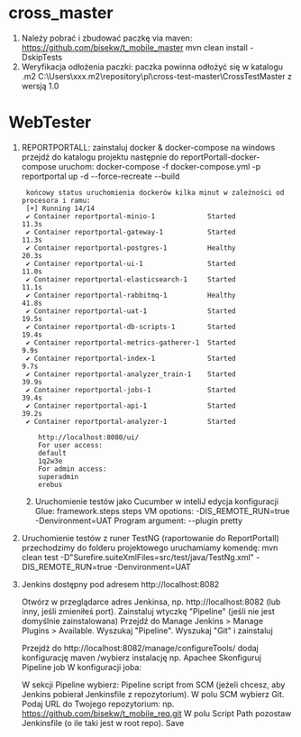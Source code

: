 # cross_master
1. Należy pobrać i zbudować paczkę via maven:
   https://github.com/bisekw/t_mobile_master
		mvn clean install -DskipTests
2. Weryfikacja odłożenia paczki:
	paczka powinna odłożyć się w katalogu .m2
   C:\Users\xxx\.m2\repository\pl\cross-test-master\CrossTestMaster
	z wersją 1.0

# WebTester
1. REPORTPORTALL:
	zainstaluj docker & docker-compose na windows
		przejdź do katalogu projektu następnie do reportPortall-docker-compose
		uruchom: docker-compose -f docker-compose.yml -p reportportal up -d --force-recreate --build
		
		końcowy status uruchomienia dockerów kilka minut w zależności od procesora i ramu:
   		[+] Running 14/14
		✔ Container reportportal-minio-1             Started                                                                                                                                                      11.3s
		✔ Container reportportal-gateway-1           Started                                                                                                                                                      11.3s
		✔ Container reportportal-postgres-1          Healthy                                                                                                                                                      20.3s
		✔ Container reportportal-ui-1                Started                                                                                                                                                      11.0s
		✔ Container reportportal-elasticsearch-1     Started                                                                                                                                                      11.1s
		✔ Container reportportal-rabbitmq-1          Healthy                                                                                                                                                      41.8s
		✔ Container reportportal-uat-1               Started                                                                                                                                                      19.5s
		✔ Container reportportal-db-scripts-1        Started                                                                                                                                                      19.4s
		✔ Container reportportal-metrics-gatherer-1  Started                                                                                                                                                       9.9s
		✔ Container reportportal-index-1             Started                                                                                                                                                       9.7s
		✔ Container reportportal-analyzer_train-1    Started                                                                                                                                                      39.9s
		✔ Container reportportal-jobs-1              Started                                                                                                                                                      39.4s
		✔ Container reportportal-api-1               Started                                                                                                                                                      39.2s
		✔ Container reportportal-analyzer-1          Started

           http://localhost:8080/ui/
           For user access:
           default
           1q2w3e
           For admin access:
           superadmin
           erebus
   2. Uruchomienie testów jako Cucumber w inteliJ edycja konfiguracji
      		Glue: 
   				framework.steps steps
            VM opotions:
                     -DIS_REMOTE_RUN=true
                     -Denvironment=UAT
            Program argument:
                     --plugin
                     pretty

3. Uruchomienie testów z runer TestNG (raportowanie do ReportPortall)
   przechodzimy do folderu projektowego uruchamiamy komendę:
    mvn clean test -D"Surefire.suiteXmlFiles=src/test/java/TestNg.xml" -DIS_REMOTE_RUN=true -Denvironment=UAT

4. Jenkins dostępny pod adresem http://localhost:8082

   Otwórz w przeglądarce adres Jenkinsa, np. http://localhost:8082 (lub inny, jeśli zmieniłeś port).
   Zainstaluj wtyczkę "Pipeline" (jeśli nie jest domyślnie zainstalowana)
   Przejdź do Manage Jenkins > Manage Plugins > Available.
  Wyszukaj "Pipeline".
  Wyszukaj "Git" i zainstaluj
    
    Przejdż do http://localhost:8082/manage/configureTools/
    dodaj konfigurację maven /wybierz instalację np. Apachee
Skonfiguruj Pipeline job
W konfiguracji joba:

    W sekcji Pipeline wybierz: Pipeline script from SCM (jeżeli chcesz, aby Jenkins pobierał Jenkinsfile z repozytorium).
    W polu SCM wybierz Git.
    Podaj URL do Twojego repozytorium: np. https://github.com/bisekw/t_mobile_req.git
    W polu Script Path pozostaw Jenkinsfile (o ile taki jest w root repo).
    Save